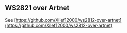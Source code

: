## WS2821 over Artnet
See [https://github.com/Xilef12000/ws2812-over-artnet](https://github.com/Xilef12000/ws2812-over-artnet)